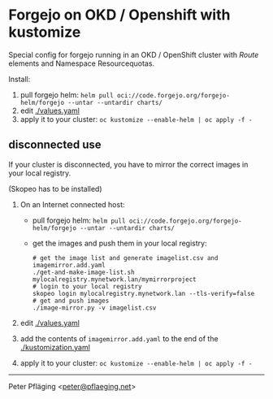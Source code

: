 # Forgejo on OKD / Openshift with kustomize

Special config for forgejo running in an OKD / OpenShift cluster with *Route* elements and Namespace Resourcequotas.

Install:

1. pull forgejo helm: `helm pull oci://code.forgejo.org/forgejo-helm/forgejo --untar --untardir charts/`
1. edit [./values.yaml](./values.yaml)
1. apply it to your cluster: `oc kustomize --enable-helm | oc apply -f -`

## disconnected use

If your cluster is disconnected, you have to mirror the correct images in your local registry.

(Skopeo has to be installed)

1. On an Internet connected host:

    - pull forgejo helm: `helm pull oci://code.forgejo.org/forgejo-helm/forgejo --untar --untardir charts/`
    - get the images and push them in your local registry:

      ```shell
      # get the image list and generate imagelist.csv and imagemirror.add.yaml
      ./get-and-make-image-list.sh mylocalregistry.mynetwork.lan/mymirrorproject
      # login to your local registry
      skopeo login mylocalregistry.mynetwork.lan --tls-verify=false 
      # get and push images
      ./image-mirror.py -v imagelist.csv
      ```

1. edit [./values.yaml](./values.yaml)
1. add the contents of `imagemirror.add.yaml` to the end of the [./kustomization.yaml](./kustomization.yaml)
1. apply it to your cluster: `oc kustomize --enable-helm | oc apply -f -`

---
Peter Pfläging <<peter@pflaeging.net>>
